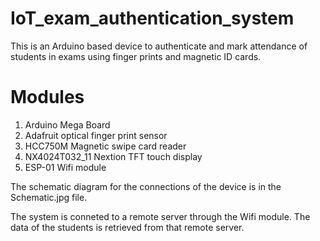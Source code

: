 # IoT_exam_authentication_system
This is an Arduino based device to authenticate and mark attendance of students in exams using finger prints and magnetic ID cards.

# Modules
1. Arduino Mega Board
2. Adafruit optical finger print sensor
3. HCC750M Magnetic swipe card reader
4. NX4024T032_11 Nextion TFT touch display
5. ESP-01 Wifi module

The schematic diagram for the connections of the device is in the Schematic.jpg file. 

The system is conneted to a remote server through the Wifi module. The data of the students is retrieved from that remote server.

